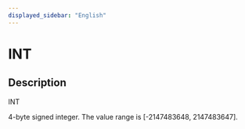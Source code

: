 ```yaml
---
displayed_sidebar: "English"
---
```


# INT

## Description

INT

4-byte signed integer. The value range is [-2147483648, 2147483647].
